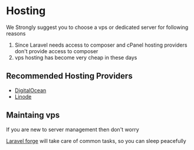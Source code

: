 # Hosting

We Strongly suggest you to choose a vps or dedicated server for following reasons

1. Since Laravel needs access to composer and cPanel hosting providers don't provide access to composer
2. vps hosting has become very cheap in these days


## Recommended  Hosting Providers

* [DigitalOcean](https://www.digitalocean.com/?refcode=0ba7cf5ea6ce)
* [Linode](https://linode.com)


## Maintaing vps

If you are new to server management then don't worry

[Laravel forge](http://forge.laravel.com) will take care of common tasks, so you can sleep peacefully




